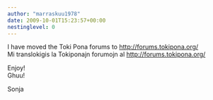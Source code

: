 ```yaml
---
author: "marraskuu1978"
date: 2009-10-01T15:23:57+00:00
nestinglevel: 0
---
```

I have moved the Toki Pona forums to http://forums.tokipona.org/  
Mi translokigis la Tokiponajn forumojn al http://forums.tokipona.org/  
  
Enjoy!  
Ghuu!  
  
Sonja